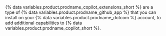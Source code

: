 {% data variables.product.prodname_copilot_extensions_short %} are a type of {% data variables.product.prodname_github_app %} that you can install on your {% data variables.product.prodname_dotcom %} account, to add additional capabilities to {% data variables.product.prodname_copilot_short %}.
